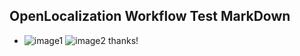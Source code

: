 ## OpenLocalization Workflow Test MarkDown
* ![image1](.\830e361c-0112-44d0-82a4-ce9b200a4233.PNG)   ![image2](.\a264c16b-2290-46f3-ba80-d325b9315097.png) 
thanks!